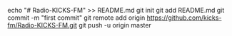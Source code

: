 echo "# Radio-KICKS-FM" >> README.md
git init
git add README.md
git commit -m "first commit"
git remote add origin https://github.com/kicks-fm/Radio-KICKS-FM.git
git push -u origin master
                
